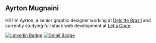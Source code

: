 ## Ayrton Mugnaini

Hi! I'm Ayrton, a senior graphic designer working at [Deloitte Brazil](https://www2.deloitte.com/br/pt.html) and currently studying full stack web development at [Let's Code](https://letscode.com.br/).

[![Linkedin Badge](https://img.shields.io/badge/-Ayrton%20Mugnaini-959da5?style=flat-square&logo=Linkedin&logoColor=white&link=https://www.linkedin.com/in/ayrtonmugnaini/)](https://www.linkedin.com/in/ayrtonmugnaini/)
[![Gmail Badge](https://img.shields.io/badge/-ayrton.mugnaini@gmail.com-959da5?style=flat-square&logo=Gmail&logoColor=white&link=mailto:ayrton.mugnaini@gmail.com)](mailto:ayrton.mugnaini@gmail.com)

<!--
**yrto/yrto** is a ✨ _special_ ✨ repository because its `README.md` (this file) appears on your GitHub profile.

Here are some ideas to get you started:

- 🔭 I’m currently working on ...
- 🌱 I’m currently learning ...
- 👯 I’m looking to collaborate on ...
- 🤔 I’m looking for help with ...
- 💬 Ask me about ...
- 📫 How to reach me: ...
- 😄 Pronouns: ...
- ⚡ Fun fact: ...
-->
